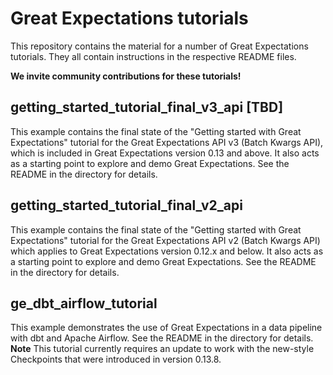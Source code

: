 # Great Expectations tutorials

This repository contains the material for a number of Great Expectations tutorials. They all contain instructions in the respective README files.

**We invite community contributions for these tutorials!**

## getting_started_tutorial_final_v3_api [TBD]

This example contains the final state of the "Getting started with Great Expectations" tutorial for the Great Expectations API v3 (Batch Kwargs API), which is included in Great Expectations version 0.13 and above. It also acts as a starting point to explore and demo Great Expectations. See the README in the directory for details.

## getting_started_tutorial_final_v2_api

This example contains the final state of the "Getting started with Great Expectations" tutorial for the Great Expectations API v2 (Batch Kwargs API) which applies to Great Expectations version 0.12.x and below. It also acts as a starting point to explore and demo Great Expectations. See the README in the directory for details.

## ge_dbt_airflow_tutorial

This example demonstrates the use of Great Expectations in a data pipeline with dbt and Apache Airflow. See the README in the directory for details. **Note** This tutorial currently requires an update to work with the new-style Checkpoints that were introduced in version 0.13.8.
